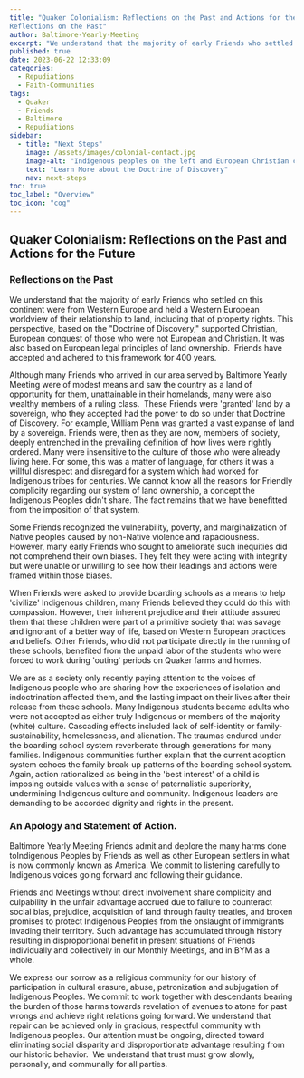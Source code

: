```yaml
---
title: "Quaker Colonialism: Reflections on the Past and Actions for the Future 
Reflections on the Past"
author: Baltimore-Yearly-Meeting
excerpt: "We understand that the majority of early Friends who settled on this continent were from Western Europe and held a Western European worldview of their relationship to land, including that of property rights. This perspective, based on the Doctrine of Discovery, supported Christian, European conquest of those who were not European and Christian. It was also based on European legal principles of land ownership. Friends have accepted and adhered to this framework for 400 years."
published: true
date: 2023-06-22 12:33:09
categories:
  - Repudiations
  - Faith-Communities
tags:
  - Quaker
  - Friends
  - Baltimore
  - Repudiations
sidebar:
  - title: "Next Steps"
    image: /assets/images/colonial-contact.jpg
    image-alt: "Indigenous peoples on the left and European Christian colonizers on the right planting a cross. In the middle is Mother Earth."
    text: "Learn More about the Doctrine of Discovery"
    nav: next-steps 
toc: true
toc_label: "Overview"
toc_icon: "cog" 
---
```

## Quaker Colonialism: Reflections on the Past and Actions for the Future 

### Reflections on the Past 

We understand that the majority of early Friends who settled on this continent were from Western Europe and held a Western European worldview of their relationship to land, including that of property rights. This perspective, based on the "Doctrine of Discovery," supported Christian, European conquest of those who were not European and Christian. It was also based on European legal principles of land ownership.  Friends have accepted and adhered to this framework for 400 years. 

Although many Friends who arrived in our area served by Baltimore Yearly Meeting were of modest means and saw the country as a land of opportunity for them, unattainable in their homelands, many were also wealthy members of a ruling class.  These Friends were 'granted' land by a sovereign, who they accepted had the power to do so under that Doctrine of Discovery. For example, William Penn was granted a vast expanse of land by a sovereign. Friends were, then as they are now, members of society, deeply entrenched in the prevailing definition of how lives were rightly ordered. Many were insensitive to the culture of those who were already living here. For some, this was a matter of language, for others it was a willful disrespect and disregard for a system which had worked for Indigenous tribes for centuries. We cannot know all the reasons for Friendly complicity regarding our system of land ownership, a concept the Indigenous Peoples didn't share. The fact remains that we have benefitted from the imposition of that system. 

Some Friends recognized the vulnerability, poverty, and marginalization of Native peoples caused by non-Native violence and rapaciousness. However, many early Friends who sought to ameliorate such inequities did not comprehend their own biases. They felt they were acting with integrity but were unable or unwilling to see how their leadings and actions were framed within those biases. 

When Friends were asked to provide boarding schools as a means to help 'civilize' Indigenous children, many Friends believed they could do this with compassion. However, their inherent prejudice and their attitude assured them that these children were part of a primitive society that was savage and ignorant of a better way of life, based on Western European practices and beliefs. Other Friends, who did not participate directly in the running of these schools, benefited from the unpaid labor of the students who were forced to work during 'outing' periods on Quaker farms and homes. 

We are as a society only recently paying attention to the voices of Indigenous people who are sharing how the experiences of isolation and indoctrination affected them, and the lasting impact on their lives after their release from these schools. Many Indigenous students became adults who were not accepted as either truly Indigenous or members of the majority (white) culture. Cascading effects included lack of self-identity or family-sustainability, homelessness, and alienation. The traumas endured under the boarding school system reverberate through generations for many families. Indigenous communities further explain that the current adoption system echoes the family break-up patterns of the boarding school system. Again, action rationalized as being in the 'best interest' of a child is imposing outside values with a sense of paternalistic superiority, undermining Indigenous culture and community. Indigenous leaders are demanding to be accorded dignity and rights in the present.

### An Apology and Statement of Action. 

Baltimore Yearly Meeting Friends admit and deplore the many harms done toIndigenous Peoples by Friends as well as other European settlers in what is now commonly known as America. We commit to listening carefully to Indigenous voices going forward and following their guidance.

Friends and Meetings without direct involvement share complicity and culpability in the unfair advantage accrued due to failure to counteract social bias, prejudice, acquisition of land through faulty treaties, and broken promises to protect Indigenous Peoples from the onslaught of immigrants invading their territory. Such advantage has accumulated through history resulting in disproportional benefit in present situations of Friends individually and collectively in our Monthly Meetings, and in BYM as a whole.

We express our sorrow as a religious community for our history of participation in cultural erasure, abuse, patronization and subjugation of Indigenous Peoples. We commit to work together with descendants bearing the burden of those harms towards revelation of avenues to atone for past wrongs and achieve right relations going forward. We understand that repair can be achieved only in gracious, respectful community with Indigenous peoples. Our attention must be ongoing, directed toward eliminating social disparity and disproportionate advantage resulting from our historic behavior.  We understand that trust must grow slowly, personally, and communally for all parties.